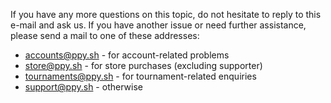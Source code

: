 If you have any more questions on this topic, do not hesitate to reply to this e-mail and ask us. If you have another issue or need further assistance, please send a mail to one of these addresses:

- accounts@ppy.sh - for account-related problems
- store@ppy.sh - for store purchases (excluding supporter)
- tournaments@ppy.sh - for tournament-related enquiries
- support@ppy.sh - otherwise
